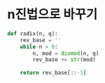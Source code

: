 # n진법으로 바꾸기  

```python  
def radix(n, q):
    rev_base = ''
    while n > 0:
        n, mod = divmod(n, q)
        rev_base += str(mod)
        
    return rev_base[::-1]
```  
